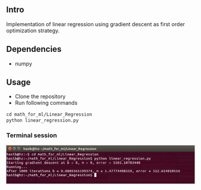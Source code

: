 ## Intro 
Implementation of linear regression using gradient descent as first order optimization strategy.


## Dependencies 
* numpy

## Usage 

* Clone the repository
* Run following commands
```
cd math_for_ml/Linear_Regression
python linear_regression.py
```

### Terminal session

![alt-text-2](https://github.com/hasibzunair/math-for-ml/blob/master/Linear_Regression/terminalsession.png "title-2")
